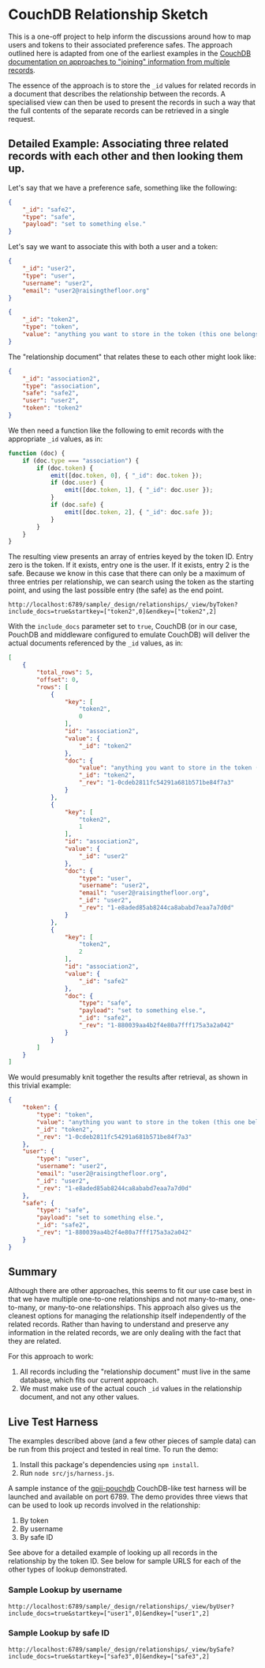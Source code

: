 # CouchDB Relationship Sketch

This is a one-off project to help inform the discussions around how to map users and tokens to their associated
preference safes. The approach outlined here is adapted from one of the earliest examples in the [CouchDB documentation
on approaches to "joining" information from multiple records](http://docs.couchdb.org/en/2.0.0/api/ddoc/views.html).

The essence of the approach is to store the `_id` values for related records in a document that describes the
relationship between the records.  A specialised view can then be used to present the records in such a way that the
full contents of the separate records can be retrieved in a single request.

## Detailed Example: Associating three related records with each other and then looking them up.

Let's say that we have a preference safe, something like the following:

```json
{
    "_id": "safe2",
    "type": "safe",
    "payload": "set to something else."
}
```

Let's say we want to associate this with both a user and a token:

```json
{
    "_id": "user2",
    "type": "user",
    "username": "user2",
    "email": "user2@raisingthefloor.org"
}
```

```json
{
    "_id": "token2",
    "type": "token",
    "value": "anything you want to store in the token (this one belongs to user 2)."
}
```

The "relationship document" that relates these to each other might look like:

```json
{
    "_id": "association2",
    "type": "association",
    "safe": "safe2",
    "user": "user2",
    "token": "token2"
}
```

We then need a function like the following to emit records with the appropriate `_id` values, as in:

```javascript
function (doc) {
    if (doc.type === "association") {
        if (doc.token) {
            emit([doc.token, 0], { "_id": doc.token });
            if (doc.user) {
                emit([doc.token, 1], { "_id": doc.user });
            }
            if (doc.safe) {
                emit([doc.token, 2], { "_id": doc.safe });
            }
        }
    }
}
```

The resulting view presents an array of entries keyed by the token ID.  Entry zero is the token.  If it exists, entry
one is the user.  If it exists, entry 2 is the safe.  Because we know in this case that there can only be a maximum of
three entries per relationship, we can search using the token as the starting point, and using the last possible entry
(the safe) as the end point.

`http://localhost:6789/sample/_design/relationships/_view/byToken?include_docs=true&startkey=["token2",0]&endkey=["token2",2]`

With the `include_docs` parameter set to `true`, CouchDB (or in our case, PouchDB and middleware configured to emulate
CouchDB) will deliver the actual documents referenced by the `_id` values, as in:

```json
[
	{
		"total_rows": 5,
		"offset": 0,
		"rows": [
			{
				"key": [
					"token2",
					0
				],
				"id": "association2",
				"value": {
					"_id": "token2"
				},
				"doc": {
					"value": "anything you want to store in the token (this one belongs to user 2).",
					"_id": "token2",
					"_rev": "1-0cdeb2811fc54291a681b571be84f7a3"
				}
			},
			{
				"key": [
					"token2",
					1
				],
				"id": "association2",
				"value": {
					"_id": "user2"
				},
				"doc": {
					"type": "user",
					"username": "user2",
					"email": "user2@raisingthefloor.org",
					"_id": "user2",
					"_rev": "1-e8aded85ab8244ca8ababd7eaa7a7d0d"
				}
			},
			{
				"key": [
					"token2",
					2
				],
				"id": "association2",
				"value": {
					"_id": "safe2"
				},
				"doc": {
					"type": "safe",
					"payload": "set to something else.",
					"_id": "safe2",
					"_rev": "1-880039aa4b2f4e80a7fff175a3a2a042"
				}
			}
		]
	}
]
```

We would presumably knit together the results after retrieval, as shown in this trivial example:

```json
{
    "token": {
        "type": "token",
        "value": "anything you want to store in the token (this one belongs to user 2).",
        "_id": "token2",
        "_rev": "1-0cdeb2811fc54291a681b571be84f7a3"
    },
    "user": {
        "type": "user",
        "username": "user2",
        "email": "user2@raisingthefloor.org",
        "_id": "user2",
        "_rev": "1-e8aded85ab8244ca8ababd7eaa7a7d0d"
    },
    "safe": {
        "type": "safe",
        "payload": "set to something else.",
        "_id": "safe2",
        "_rev": "1-880039aa4b2f4e80a7fff175a3a2a042"
    }
}
```

## Summary

Although there are other approaches, this seems to fit our use case best in that we have multiple one-to-one
relationships and not many-to-many, one-to-many, or many-to-one relationships.  This approach also gives us the cleanest
options for managing the relationship itself independently of the related records.  Rather than having to understand and
preserve any information in the related records, we are only dealing with the fact that they are related.

For this approach to work:

1. All records including the "relationship document" must live in the same database, which fits our current approach.
2. We must make use of the actual couch `_id` values in the relationship document, and not any other values.

## Live Test Harness

The examples described above (and a few other pieces of sample data) can be run from this project and tested in real
time.  To run the demo:

1. Install this package's dependencies using `npm install`.
2. Run `node src/js/harness.js`.

A sample instance of the [gpii-pouchdb](https://github.com/GPII/gpii-pouchdb) CouchDB-like test harness will be
launched and available on port 6789.  The demo provides three views that can be used to look up records involved in the
relationship:

1. By token
2. By username
3. By safe ID

See above for a detailed example of looking up all records in the relationship by the token ID.  See below for sample
URLS for each of the other types of lookup demonstrated.

### Sample Lookup by username

`http://localhost:6789/sample/_design/relationships/_view/byUser?include_docs=true&startkey=["user1",0]&endkey=["user1",2]`

### Sample Lookup by safe ID

`http://localhost:6789/sample/_design/relationships/_view/bySafe?include_docs=true&startkey=["safe3",0]&endkey=["safe3",2]`
